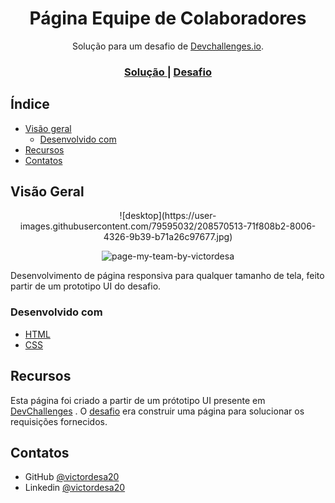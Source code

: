 <h1 align="center">Página Equipe de Colaboradores</h1>

<div align="center">
   Solução para um desafio de  <a href="http://devchallenges.io" target="_blank">Devchallenges.io</a>.
</div>

<div align="center">
  <h3>
    <!-- <a href="https://{your-demo-link.your-domain}">
      Demo
    </a>
    <span> | </span> -->
    <a href="https://github.com/victordesa20/pagina-conheca-equipe">
      Solução
    </a>
    <span> | </span>
    <a href="https://devchallenges.io/challenges/hhmesazsqgKXrTkYkt0U">
      Desafio
    </a>
  </h3>
</div>

## Índice

- [Visão geral](#visão-geral)
  - [Desenvolvido com](#desenvolvido-com)
- [Recursos](#recursos)
- [Contatos](#contatos)

## Visão Geral

<div align=center>
![desktop](https://user-images.githubusercontent.com/79595032/208570513-71f808b2-8006-4326-9b39-b71a26c97677.jpg)

![page-my-team-by-victordesa](https://user-images.githubusercontent.com/79595032/208570490-53306b09-0c0c-4d1a-82ea-32e515f659bd.gif)

</div>

Desenvolvimento de página responsiva para qualquer tamanho de tela, feito partir de um prototipo UI do desafio.

### Desenvolvido com

- [HTML](https://www.w3schools.com/html/)
- [CSS](https://www.w3schools.com/css/)

## Recursos

Esta página foi criado a partir de um prótotipo UI presente em [DevChallenges](https://devchallenges.io/challenges) . O [desafio](https://devchallenges.io/challenges/hhmesazsqgKXrTkYkt0U) era construir uma página para solucionar os requisições fornecidos.

## Contatos

<!-- - Portfolio [your-website.com](https://{your-web-site-link}) -->

- GitHub [@victordesa20](https://github.com/victordesa20)
- Linkedin [@victordesa20](https://www.linkedin.com/in/victordesa20/)

